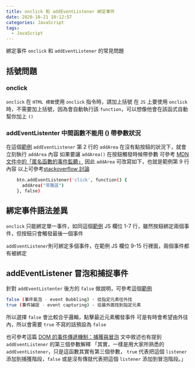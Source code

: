 ```yaml
---
title: onclick 和 addEventListener 綁定事件
date: 2020-10-21 10:12:57
categories: JavaScript
tags:
  - JavaScript
---
```

綁定事件 `onclick` 和 `addEventListener` 的常見問題
<!-- more -->
## 括號問題

### onclick
`onclick` 在 `HTML 標籤`使用 `onclick` 指令時，請加上括號
在 `JS` 上要使用 `onclick` 時，不需要加上括號，因為會自動執行該 `function`，可以想像他會在該函式自動幫你加上 `()`

### addEventListenter 中間函數不能用 () 帶參數狀況
在這個[範例](https://codepen.io/HexSchool_yuko/pen/yLNPoKM)
`addEventListener` 第 2 行的 `addArea`
在沒有點按鈕的狀況下，就會立刻執行 `addArea` 內容
如果要讓 `addArea()` 在按鈕觸發時候帶參數
可參考 [MDN 文件中的「匿名函數的事件監聽」](https://developer.mozilla.org/zh-TW/docs/Web/API/EventTarget/addEventListener)
因此 `addArea` 可改寫如下，也就是範例第 9 行內容
以上可參考[stackoverflow 討論](https://stackoverflow.com/a/16588082)

```sh
    btn.addEventListener('click', function() {
      addArea("苓雅區")
    }, false)
```

## 綁定事件語法差異
`onclick` 只能綁定單一事件，如同這個[範例](https://codepen.io/HexSchool_yuko/pen/gOMwjzV) JS 欄位 1-7 行，雖然按鈕綁定兩個事件，但按鈕只會觸發最後一個事件

`addEventListener`則可綁定多個事件，在範例 JS 欄位 9-15 行裡面，兩個事件都有被綁定

## addEventListener 冒泡和捕捉事件
針對 `addEventListenter` 後方的 `false` 做說明，可參考這個[範例](https://codepen.io/HexSchool_yuko/pen/ZEWpmzw)

```sh
false (事件氣泡 - event Bubbling) - 從指定元素往外找
true (事件捕捉 - event capturing) - 從最外面找到指定元素
```

所以選擇 `false` 會比較合乎邏輯，點擊最近元素觸發事件
可是有時會希望由外往內，所以會需要 `true`
不寫的話預設為 `false`

也可參考這篇 [DOM 的事件傳遞機制：捕獲與冒泡](https://blog.techbridge.cc/2017/07/15/javascript-event-propagation/)
文中敘述也有提到 `addEventListener` 的第三個參數解釋
「其實，一樣是用大家所熟悉的 `addEventListener`，只是這函數其實有第三個參數，
`true` 代表把這個 `listener` 添加到捕獲階段，`false` 或是沒有傳就代表把這個 `listener` 添加到冒泡階段。」
